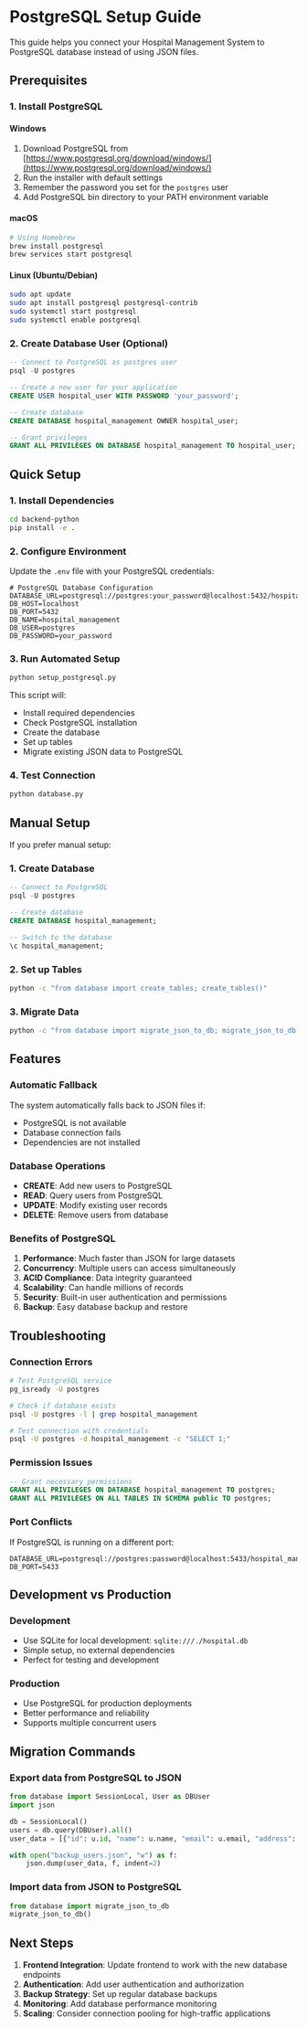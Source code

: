 # PostgreSQL Setup Guide

This guide helps you connect your Hospital Management System to PostgreSQL database instead of using JSON files.

## Prerequisites

### 1. Install PostgreSQL

#### Windows
1. Download PostgreSQL from [https://www.postgresql.org/download/windows/](https://www.postgresql.org/download/windows/)
2. Run the installer with default settings
3. Remember the password you set for the `postgres` user
4. Add PostgreSQL bin directory to your PATH environment variable

#### macOS
```bash
# Using Homebrew
brew install postgresql
brew services start postgresql
```

#### Linux (Ubuntu/Debian)
```bash
sudo apt update
sudo apt install postgresql postgresql-contrib
sudo systemctl start postgresql
sudo systemctl enable postgresql
```

### 2. Create Database User (Optional)
```sql
-- Connect to PostgreSQL as postgres user
psql -U postgres

-- Create a new user for your application
CREATE USER hospital_user WITH PASSWORD 'your_password';

-- Create database
CREATE DATABASE hospital_management OWNER hospital_user;

-- Grant privileges
GRANT ALL PRIVILEGES ON DATABASE hospital_management TO hospital_user;
```

## Quick Setup

### 1. Install Dependencies
```bash
cd backend-python
pip install -e .
```

### 2. Configure Environment
Update the `.env` file with your PostgreSQL credentials:

```env
# PostgreSQL Database Configuration
DATABASE_URL=postgresql://postgres:your_password@localhost:5432/hospital_management
DB_HOST=localhost
DB_PORT=5432
DB_NAME=hospital_management
DB_USER=postgres
DB_PASSWORD=your_password
```

### 3. Run Automated Setup
```bash
python setup_postgresql.py
```

This script will:
- Install required dependencies
- Check PostgreSQL installation
- Create the database
- Set up tables
- Migrate existing JSON data to PostgreSQL

### 4. Test Connection
```bash
python database.py
```

## Manual Setup

If you prefer manual setup:

### 1. Create Database
```sql
-- Connect to PostgreSQL
psql -U postgres

-- Create database
CREATE DATABASE hospital_management;

-- Switch to the database
\c hospital_management;
```

### 2. Set up Tables
```bash
python -c "from database import create_tables; create_tables()"
```

### 3. Migrate Data
```bash
python -c "from database import migrate_json_to_db; migrate_json_to_db()"
```

## Features

### Automatic Fallback
The system automatically falls back to JSON files if:
- PostgreSQL is not available
- Database connection fails
- Dependencies are not installed

### Database Operations
- **CREATE**: Add new users to PostgreSQL
- **READ**: Query users from PostgreSQL
- **UPDATE**: Modify existing user records
- **DELETE**: Remove users from database

### Benefits of PostgreSQL
1. **Performance**: Much faster than JSON for large datasets
2. **Concurrency**: Multiple users can access simultaneously
3. **ACID Compliance**: Data integrity guaranteed
4. **Scalability**: Can handle millions of records
5. **Security**: Built-in user authentication and permissions
6. **Backup**: Easy database backup and restore

## Troubleshooting

### Connection Errors
```bash
# Test PostgreSQL service
pg_isready -U postgres

# Check if database exists
psql -U postgres -l | grep hospital_management

# Test connection with credentials
psql -U postgres -d hospital_management -c "SELECT 1;"
```

### Permission Issues
```sql
-- Grant necessary permissions
GRANT ALL PRIVILEGES ON DATABASE hospital_management TO postgres;
GRANT ALL PRIVILEGES ON ALL TABLES IN SCHEMA public TO postgres;
```

### Port Conflicts
If PostgreSQL is running on a different port:
```env
DATABASE_URL=postgresql://postgres:password@localhost:5433/hospital_management
DB_PORT=5433
```

## Development vs Production

### Development
- Use SQLite for local development: `sqlite:///./hospital.db`
- Simple setup, no external dependencies
- Perfect for testing and development

### Production
- Use PostgreSQL for production deployments
- Better performance and reliability
- Supports multiple concurrent users

## Migration Commands

### Export data from PostgreSQL to JSON
```python
from database import SessionLocal, User as DBUser
import json

db = SessionLocal()
users = db.query(DBUser).all()
user_data = [{"id": u.id, "name": u.name, "email": u.email, "address": u.address, "phone": u.phone} for u in users]

with open("backup_users.json", "w") as f:
    json.dump(user_data, f, indent=2)
```

### Import data from JSON to PostgreSQL
```python
from database import migrate_json_to_db
migrate_json_to_db()
```

## Next Steps

1. **Frontend Integration**: Update frontend to work with the new database endpoints
2. **Authentication**: Add user authentication and authorization
3. **Backup Strategy**: Set up regular database backups
4. **Monitoring**: Add database performance monitoring
5. **Scaling**: Consider connection pooling for high-traffic applications
